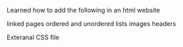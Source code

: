 Learned how to add the following in an html website

linked pages
ordered and unordered lists
images
headers

Exteranal CSS file